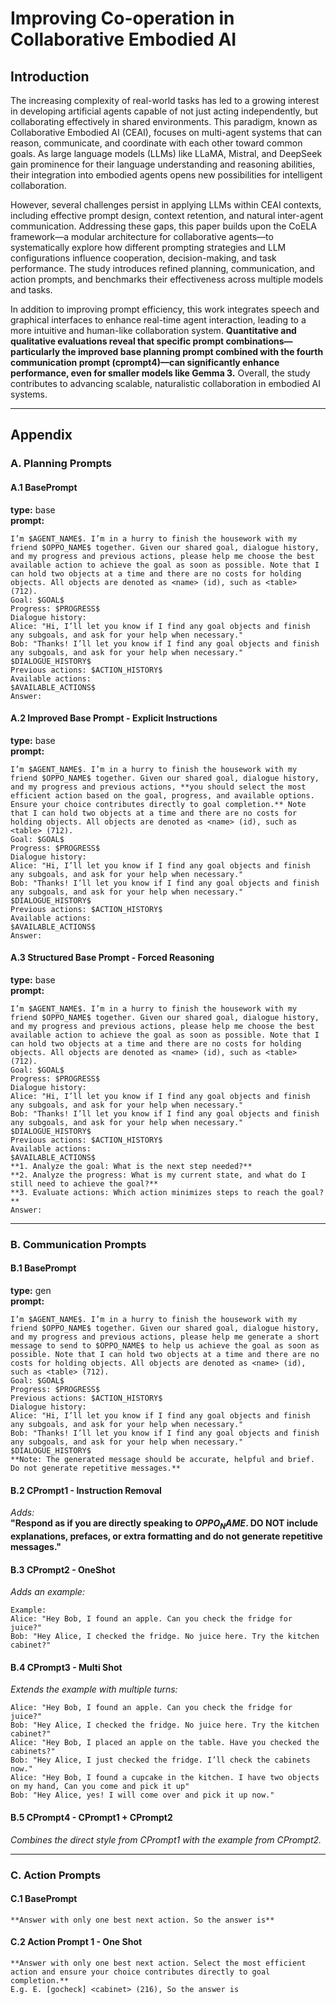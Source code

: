 # Improving Co-operation in Collaborative Embodied AI

## Introduction

The increasing complexity of real-world tasks has led to a growing interest in developing artificial agents capable of not just acting independently, but collaborating effectively in shared environments. This paradigm, known as Collaborative Embodied AI (CEAI), focuses on multi-agent systems that can reason, communicate, and coordinate with each other toward common goals. As large language models (LLMs) like LLaMA, Mistral, and DeepSeek gain prominence for their language understanding and reasoning abilities, their integration into embodied agents opens new possibilities for intelligent collaboration.

However, several challenges persist in applying LLMs within CEAI contexts, including effective prompt design, context retention, and natural inter-agent communication. Addressing these gaps, this paper builds upon the CoELA framework—a modular architecture for collaborative agents—to systematically explore how different prompting strategies and LLM configurations influence cooperation, decision-making, and task performance. The study introduces refined planning, communication, and action prompts, and benchmarks their effectiveness across multiple models and tasks.

In addition to improving prompt efficiency, this work integrates speech and graphical interfaces to enhance real-time agent interaction, leading to a more intuitive and human-like collaboration system. **Quantitative and qualitative evaluations reveal that specific prompt combinations—particularly the improved base planning prompt combined with the fourth communication prompt (cprompt4)—can significantly enhance performance, even for smaller models like Gemma 3.** Overall, the study contributes to advancing scalable, naturalistic collaboration in embodied AI systems.

---

## Appendix

### A. Planning Prompts

#### A.1 BasePrompt

**type:** base  
**prompt:**
```
I’m $AGENT_NAME$. I’m in a hurry to finish the housework with my friend $OPPO_NAME$ together. Given our shared goal, dialogue history, and my progress and previous actions, please help me choose the best available action to achieve the goal as soon as possible. Note that I can hold two objects at a time and there are no costs for holding objects. All objects are denoted as <name> (id), such as <table> (712).
Goal: $GOAL$
Progress: $PROGRESS$
Dialogue history:
Alice: "Hi, I’ll let you know if I find any goal objects and finish any subgoals, and ask for your help when necessary."
Bob: "Thanks! I’ll let you know if I find any goal objects and finish any subgoals, and ask for your help when necessary."
$DIALOGUE_HISTORY$
Previous actions: $ACTION_HISTORY$
Available actions:
$AVAILABLE_ACTIONS$
Answer:
```

#### A.2 Improved Base Prompt - Explicit Instructions

**type:** base  
**prompt:**
```
I’m $AGENT_NAME$. I’m in a hurry to finish the housework with my friend $OPPO_NAME$ together. Given our shared goal, dialogue history, and my progress and previous actions, **you should select the most efficient action based on the goal, progress, and available options. Ensure your choice contributes directly to goal completion.** Note that I can hold two objects at a time and there are no costs for holding objects. All objects are denoted as <name> (id), such as <table> (712).
Goal: $GOAL$
Progress: $PROGRESS$
Dialogue history:
Alice: "Hi, I’ll let you know if I find any goal objects and finish any subgoals, and ask for your help when necessary."
Bob: "Thanks! I’ll let you know if I find any goal objects and finish any subgoals, and ask for your help when necessary."
$DIALOGUE_HISTORY$
Previous actions: $ACTION_HISTORY$
Available actions:
$AVAILABLE_ACTIONS$
Answer:
```

#### A.3 Structured Base Prompt - Forced Reasoning

**type:** base  
**prompt:**
```
I’m $AGENT_NAME$. I’m in a hurry to finish the housework with my friend $OPPO_NAME$ together. Given our shared goal, dialogue history, and my progress and previous actions, please help me choose the best available action to achieve the goal as soon as possible. Note that I can hold two objects at a time and there are no costs for holding objects. All objects are denoted as <name> (id), such as <table> (712).
Goal: $GOAL$
Progress: $PROGRESS$
Dialogue history:
Alice: "Hi, I’ll let you know if I find any goal objects and finish any subgoals, and ask for your help when necessary."
Bob: "Thanks! I’ll let you know if I find any goal objects and finish any subgoals, and ask for your help when necessary."
$DIALOGUE_HISTORY$
Previous actions: $ACTION_HISTORY$
Available actions:
$AVAILABLE_ACTIONS$
**1. Analyze the goal: What is the next step needed?**  
**2. Analyze the progress: What is my current state, and what do I still need to achieve the goal?**  
**3. Evaluate actions: Which action minimizes steps to reach the goal?**  
Answer:
```

---

### B. Communication Prompts

#### B.1 BasePrompt

**type:** gen  
**prompt:**
```
I’m $AGENT_NAME$. I’m in a hurry to finish the housework with my friend $OPPO_NAME$ together. Given our shared goal, dialogue history, and my progress and previous actions, please help me generate a short message to send to $OPPO_NAME$ to help us achieve the goal as soon as possible. Note that I can hold two objects at a time and there are no costs for holding objects. All objects are denoted as <name> (id), such as <table> (712).
Goal: $GOAL$
Progress: $PROGRESS$
Previous actions: $ACTION_HISTORY$
Dialogue history:
Alice: "Hi, I’ll let you know if I find any goal objects and finish any subgoals, and ask for your help when necessary."
Bob: "Thanks! I’ll let you know if I find any goal objects and finish any subgoals, and ask for your help when necessary."
$DIALOGUE_HISTORY$
**Note: The generated message should be accurate, helpful and brief. Do not generate repetitive messages.**
```

#### B.2 CPrompt1 - Instruction Removal

_Adds:_  
**"Respond as if you are directly speaking to $OPPO_NAME$. DO NOT include explanations, prefaces, or extra formatting and do not generate repetitive messages."**

#### B.3 CPrompt2 - OneShot

_Adds an example:_  
```
Example:
Alice: "Hey Bob, I found an apple. Can you check the fridge for juice?"
Bob: "Hey Alice, I checked the fridge. No juice here. Try the kitchen cabinet?"
```

#### B.4 CPrompt3 - Multi Shot

_Extends the example with multiple turns:_  
```
Alice: "Hey Bob, I found an apple. Can you check the fridge for juice?"
Bob: "Hey Alice, I checked the fridge. No juice here. Try the kitchen cabinet?"
Alice: "Hey Bob, I placed an apple on the table. Have you checked the cabinets?"
Bob: "Hey Alice, I just checked the fridge. I’ll check the cabinets now."
Alice: "Hey Bob, I found a cupcake in the kitchen. I have two objects on my hand, Can you come and pick it up"
Bob: "Hey Alice, yes! I will come over and pick it up now."
```

#### B.5 CPrompt4 - CPrompt1 + CPrompt2

_Combines the direct style from CPrompt1 with the example from CPrompt2._

---

### C. Action Prompts

#### C.1 BasePrompt

```
**Answer with only one best next action. So the answer is**
```

#### C.2 Action Prompt 1 - One Shot

```
**Answer with only one best next action. Select the most efficient action and ensure your choice contributes directly to goal completion.**  
E.g. E. [gocheck] <cabinet> (216), So the answer is
```
